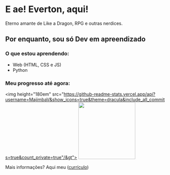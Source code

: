 # E ae! Everton, aqui!
Eterno amante de Like a Dragon, RPG e outras nerdices.

## Por enquanto, sou só Dev em apreendizado

### O que estou aprendendo:

- Web (HTML, CSS e JS)
- Python

### Meu progresso até agora:

<img height="180em" src="https://github-readme-stats.vercel.app/api?username=MajimbaV&show_icons=true&theme=dracula&include_all_commits=true&count_private=true"/&gt">
<img height="180em" src="https://github-readme-stats-eight-theta.vercel.app/api/top-langs/?username=MajimbaV&layout=compact&langs_count=8&theme=algolia/&gt">

Mais informações? Aqui meu ([currículo](https://majimbav.github.io/InfoWeb-Curriculo/%22%3E))


